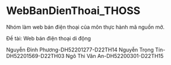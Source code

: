 # WebBanDienThoai_THOSS
Nhóm làm web bán điện thoại của môn thực hành mã nguồn mở.

Đề tài: Web bán điện thoại di động

Nguyễn Đình Phương-DH52201277-D22TH14
Nguyễn Trọng Tín-DH52201569-D22TH03
Ngô Thi Vân An-DH52200301-D22TH15
